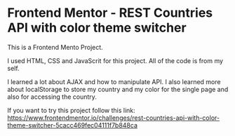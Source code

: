 # Frontend Mentor - REST Countries API with color theme switcher

This is a Frontend Mento Project.

I used HTML, CSS and JavaScrit for this project.
All of the code is from my self.

I learned a lot about AJAX and how to manipulate API.
I also learned more about localStorage to store my country and my color for the single page and also for accessing the country.

If you want to try this project follow this link: https://www.frontendmentor.io/challenges/rest-countries-api-with-color-theme-switcher-5cacc469fec04111f7b848ca
